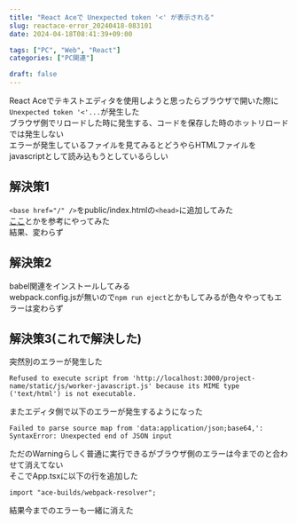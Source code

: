 ```yaml
---
title: "React Aceで Unexpected token '<' が表示される"
slug: reactace-error_20240418-083101
date: 2024-04-18T08:41:39+09:00

tags: ["PC", "Web", "React"]
categories: ["PC関連"]

draft: false
---
```


React Aceでテキストエディタを使用しようと思ったらブラウザで開いた際に`Unexpected token '<'...`が発生した  
ブラウザ側でリロードした時に発生する、コードを保存した時のホットリロードでは発生しない  
エラーが発生しているファイルを見てみるとどうやらHTMLファイルをjavascriptとして読み込もうとしているらしい  

## 解決策1
`<base href="/" />`をpublic/index.htmlの`<head>`に追加してみた  
[ここ](https://github.com/webpack/webpack/issues/2882)とかを参考にやってみた  
結果、変わらず  

## 解決策2
babel関連をインストールしてみる  
webpack.config.jsが無いので`npm run eject`とかもしてみるが色々やってもエラーは変わらず  

## 解決策3(これで解決した)
突然別のエラーが発生した  
```
Refused to execute script from 'http://localhost:3000/project-name/static/js/worker-javascript.js' because its MIME type ('text/html') is not executable.
```  
またエディタ側で以下のエラーが発生するようになった
```
Failed to parse source map from 'data:application/json;base64,': SyntaxError: Unexpected end of JSON input
```  
ただのWarningらしく普通に実行できるがブラウザ側のエラーは今までのと合わせて消えてない  
そこでApp.tsxに以下の行を追加した  
```
import "ace-builds/webpack-resolver";
```
結果今までのエラーも一緒に消えた  